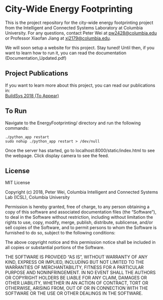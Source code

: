 # City-Wide Energy Footprinting
This is the project repository for the city-wide energy footprinting project from the Intelligent and Connected Systems Laboratory at Columbia University. For any questions, contact Peter Wei at pw2428@columbia.edu or Professor Xiaofan Jiang at xj2179@columbia.edu.

We will soon setup a website for this project. Stay tuned!
Until then, if you want to learn how to run it, you can read the documentation (Documentation_Updated.pdf)

## Project Publications
If you want to learn more about this project, you can read our publications in:  
[BuildSys 2018 (To Appear)]()  


## To Run
Navigate to the EnergyFootprinting/ directory and run the following commands:
~~~~
./python_app restart
sudo nohup ./python_app restart > /dev/null
~~~~

Once the server has started, go to localhost:8000/static/index.html to see the webpage. Click display camera to see the feed.



## License
MIT License

Copyright (c) 2018, Peter Wei, Columbia Intelligent and Connected Systems Lab (ICSL), Columbia University

Permission is hereby granted, free of charge, to any person obtaining a copy
of this software and associated documentation files (the “Software”), to deal
in the Software without restriction, including without limitation the rights
to use, copy, modify, merge, publish, distribute, sublicense, and/or sell
copies of the Software, and to permit persons to whom the Software is
furnished to do so, subject to the following conditions:

The above copyright notice and this permission notice shall be included in all
copies or substantial portions of the Software.

THE SOFTWARE IS PROVIDED “AS IS”, WITHOUT WARRANTY OF ANY KIND, EXPRESS OR
IMPLIED, INCLUDING BUT NOT LIMITED TO THE WARRANTIES OF MERCHANTABILITY,
FITNESS FOR A PARTICULAR PURPOSE AND NONINFRINGEMENT. IN NO EVENT SHALL THE
AUTHORS OR COPYRIGHT HOLDERS BE LIABLE FOR ANY CLAIM, DAMAGES OR OTHER
LIABILITY, WHETHER IN AN ACTION OF CONTRACT, TORT OR OTHERWISE, ARISING FROM,
OUT OF OR IN CONNECTION WITH THE SOFTWARE OR THE USE OR OTHER DEALINGS IN THE
SOFTWARE.
